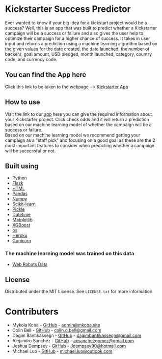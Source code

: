 # Kickstarter Success Predictor 

Ever wanted to know if your big idea for a kickstart project would be a success? Well, this is an app that was built to predict whether a Kickstarter campaign will be a success or failure and also gives the user help to optimize their campaign for a higher chance of success. It takes in user input and returns a prediction using a machine learning algorithm based on the given values for the date created, the date launched, the number of backers, goal amount, USD pledged, month launched, category, country code, and currency code.

## You can find the App here

Click this link to be taken to the webpage --> [Kickstarter App](https://kickstartesuccessds34.herokuapp.com/) 

## How to use
Visit the link to our [app](https://kickstartesuccessds34.herokuapp.com/) here you can give the required information about your Kickstarter project. Click check odds and it will return a prediction based on our machine learning model of whether the campaign will be a success or failure.   
Based on our machine learning model we recommend getting your campaign as a "staff pick" and focusing on a good goal as these are the 2 most important features to consider when predicting whether a campaign will be successful or not. 


## Built using 
* [Python](https://www.python.org/)
* [Flask](https://flask.palletsprojects.com/en/2.0.x/)
* [HTML](https://developer.mozilla.org/en-US/docs/Web/HTML)
* [Pandas](https://pandas.pydata.org/docs/)
* [Numpy](https://numpy.org/doc/)
* [Scikit-learn](https://scikit-learn.org/stable/)
* [Pickle](https://docs.python.org/3/library/pickle.html)
* [Datetime](https://docs.python.org/3/library/datetime.html)
* [Matplotlib](https://matplotlib.org)
* [XGBoost](https://xgboost.readthedocs.io/en/stable/)
* [os](https://docs.python.org/3/library/os.html)
* [Heroku](https://www.heroku.com/)
* [Gunicorn](https://docs.gunicorn.org/en/stable/configure.html)
### The machine learning model was trained on this data
* [Web Robots Data](https://webrobots.io/kickstarter-datasets/)

## License 
Distributed under the MIT License. See ``` LICENSE.txt ``` for more information

# Contributers 
* Mykola Koba - [GitHub](https://github.com/MrDoberman) - admin@mkoba.site
* Colin Bell - [GitHub](https://github.com/cbell98) - colin.o.bell@gmail.com
* Dagim Bantikassegn - [GitHub](https://github.com/DagimB) - dagimbantikassegn@gmail.com
* Alejandro Sanchez - [GitHub](https://github.com/axsanchezgomez) - axsanchezgomez@gmail.com
* Joshua Dempsey - [GitHub](https://github.com/Jdempsey90) - Jdempsey90@hotmail.com
* Michael Luo - [GitHub](https://github.com/michael-s-luo) - michael.luo@outlook.com
